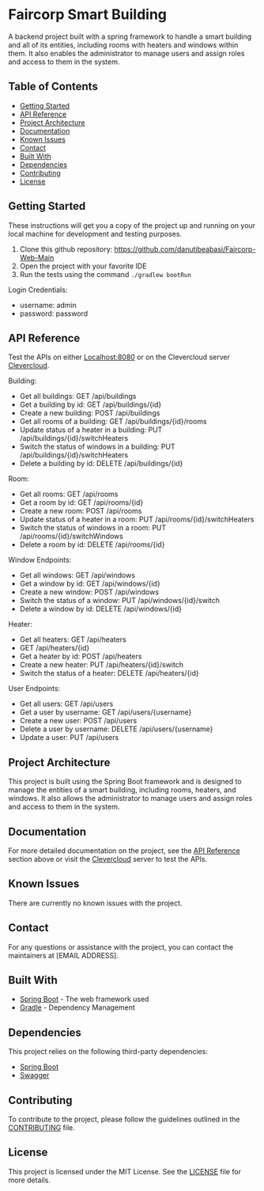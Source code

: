 # Faircorp Smart Building

A backend project built with a spring framework to handle a smart building and all of its entities, including rooms with heaters and windows within them. It also enables the administrator to manage users and assign roles and access to them in the system.

## Table of Contents

* [Getting Started](#getting-started)
* [API Reference](#api-reference)
* [Project Architecture](#project-architecture)
* [Documentation](#documentation)
* [Known Issues](#known-issues)
* [Contact](#contact)
* [Built With](#built-with)
* [Dependencies](#dependencies)
* [Contributing](#contributing)
* [License](#license)

## Getting Started

These instructions will get you a copy of the project up and running on your local machine for development and testing purposes.

1. Clone this github repository: https://github.com/danutibeabasi/Faircorp-Web-Main
2. Open the project with your favorite IDE
3. Run the tests using the command `./gradlew bootRun`

Login Credentials:
* username: admin
* password: password

## API Reference

Test the APIs on either [Localhost:8080](http://localhost:8080/swagger-ui/) or on the Clevercloud server [Clevercloud](https://utibeabasidan.cleverapps.io/swagger-ui/).

Building:
* Get all buildings: GET /api/buildings
* Get a building by id: GET /api/buildings/{id}
* Create a new building: POST /api/buildings
* Get all rooms of a building: GET /api/buildings/{id}/rooms
* Update status of a heater in a building: PUT /api/buildings/{id}/switchHeaters
* Switch the status of windows in a building: PUT /api/buildings/{id}/switchHeaters
* Delete a building by id: DELETE /api/buildings/{id}

Room:
* Get all rooms: GET /api/rooms
* Get a room by id: GET /api/rooms/{id}
* Create a new room: POST /api/rooms
* Update status of a heater in a room: PUT /api/rooms/{id}/switchHeaters
* Switch the status of windows in a room: PUT /api/rooms/{id}/switchWindows
* Delete a room by id: DELETE /api/rooms/{id}

Window Endpoints:
* Get all windows: GET /api/windows
* Get a window by id: GET /api/windows/{id}
* Create a new window: POST /api/windows
* Switch the status of a window: PUT /api/windows/{id}/switch
* Delete a window by id: DELETE /api/windows/{id}

Heater:
* Get all heaters: GET /api/heaters
* GET /api/heaters/{id}
* Get a heater by id: POST /api/heaters
* Create a new heater: PUT /api/heaters/{id}/switch
* Switch the status of a heater: DELETE /api/heaters/{id}

User Endpoints:
* Get all users: GET /api/users
* Get a user by username: GET /api/users/{username}
* Create a new user: POST /api/users
* Delete a user by username: DELETE /api/users/{username}
* Update a user: PUT /api/users

## Project Architecture

This project is built using the Spring Boot framework and is designed to manage the entities of a smart building, including rooms, heaters, and windows. It also
allows the administrator to manage users and assign roles and access to them in the system.

## Documentation

For more detailed documentation on the project, see the [API Reference](#api-reference) section above or visit the [Clevercloud](https://utibeabasidan.cleverapps.io/swagger-ui/) server to test the APIs.

## Known Issues

There are currently no known issues with the project.

## Contact

For any questions or assistance with the project, you can contact the maintainers at [EMAIL ADDRESS].

## Built With

* [Spring Boot](https://spring.io/projects/spring-boot) - The web framework used
* [Gradle](https://gradle.org/) - Dependency Management

## Dependencies

This project relies on the following third-party dependencies:
* [Spring Boot](https://spring.io/projects/spring-boot)
* [Swagger](https://swagger.io/)

## Contributing

To contribute to the project, please follow the guidelines outlined in the [CONTRIBUTING](CONTRIBUTING.md) file.

## License

This project is licensed under the MIT License. See the [LICENSE](LICENSE) file for more details.

